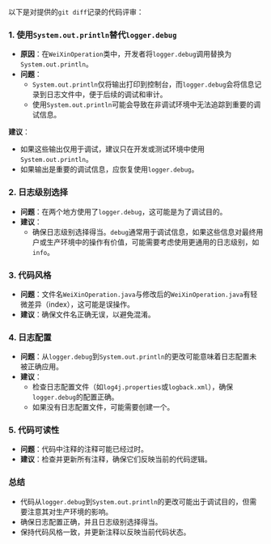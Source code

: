 以下是对提供的`git diff`记录的代码评审：

### 1. 使用`System.out.println`替代`logger.debug`
- **原因**：在`WeiXinOperation`类中，开发者将`logger.debug`调用替换为`System.out.println`。
- **问题**：
  - `System.out.println`仅将输出打印到控制台，而`logger.debug`会将信息记录到日志文件中，便于后续的调试和审计。
  - 使用`System.out.println`可能会导致在非调试环境中无法追踪到重要的调试信息。

**建议**：
- 如果这些输出仅用于调试，建议只在开发或测试环境中使用`System.out.println`。
- 如果输出是重要的调试信息，应恢复使用`logger.debug`。

### 2. 日志级别选择
- **问题**：在两个地方使用了`logger.debug`，这可能是为了调试目的。
- **建议**：
  - 确保日志级别选择得当。`debug`通常用于调试信息，如果这些信息对最终用户或生产环境中的操作有价值，可能需要考虑使用更通用的日志级别，如`info`。

### 3. 代码风格
- **问题**：文件名`WeiXinOperation.java`与修改后的`WeiXinOperation.java`有轻微差异（index），这可能是误操作。
- **建议**：确保文件名正确无误，以避免混淆。

### 4. 日志配置
- **问题**：从`logger.debug`到`System.out.println`的更改可能意味着日志配置未被正确应用。
- **建议**：
  - 检查日志配置文件（如`log4j.properties`或`logback.xml`），确保`logger.debug`的配置正确。
  - 如果没有日志配置文件，可能需要创建一个。

### 5. 代码可读性
- **问题**：代码中注释的注释可能已经过时。
- **建议**：检查并更新所有注释，确保它们反映当前的代码逻辑。

### 总结
- 代码从`logger.debug`到`System.out.println`的更改可能出于调试目的，但需要注意其对生产环境的影响。
- 确保日志配置正确，并且日志级别选择得当。
- 保持代码风格一致，并更新注释以反映当前代码状态。